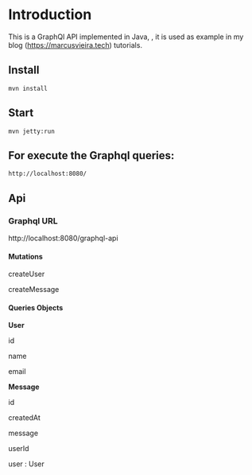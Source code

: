 # Introduction

This is a GraphQl API implemented in Java, , it is used as example in my blog (https://marcusvieira.tech) tutorials.

## Install

```
mvn install
```

## Start

```
mvn jetty:run
```
## For execute the Graphql queries:

```
http://localhost:8080/
```

## Api

### Graphql URL

http://localhost:8080/graphql-api

#### Mutations

<p>createUser</p>
<p>createMessage</p>

#### Queries Objects

**User**
<p>id</p>
<p>name</p>
<p>email</p>

**Message**
<p>id</p>
<p>createdAt</p>
<p>message</p>
<p>userId</p>
<p>user : User</p>



